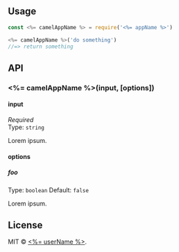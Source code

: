 
## Usage

```js
const <%= camelAppName %> = require('<%= appName %>')

<%= camelAppName %>('do something')
//=> return something
```

## API

### <%= camelAppName %>(input, [options])

#### input

*Required*<br>
Type: `string`

Lorem ipsum.

#### options

##### foo

Type: `boolean`
Default: `false`

Lorem ipsum.

## License

MIT © [<%= userName %>](<%= userUrl %>).

